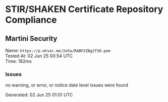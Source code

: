 # STIR/SHAKEN Certificate Repository Compliance

## Martini Security

Name: `https://p.mtsec.me/2e5a/RABFXZBg2fS0.pem`\
Tested At: 02 Jun 25 00:54 UTC\
Time: 182ms

### Issues

no warning, or error, or notice date level issues were found

Generated: 02 Jun 25 01:01 UTC